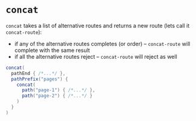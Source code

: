 # `concat`

`concat` takes a list of alternative routes and returns a new route (lets call it `concat-route`):

* if any of the alternative routes completes (or order) – `concat-route` will complete with the same result
* if all the alternative routes reject – `concat-route` will reject as well

```scala
concat(
  pathEnd { /*...*/ },
  pathPrefix("pages") {
    concat(
      path("page-1") { /*...*/ },
      path("page-2") { /*...*/ }
    )
  }
)
```
